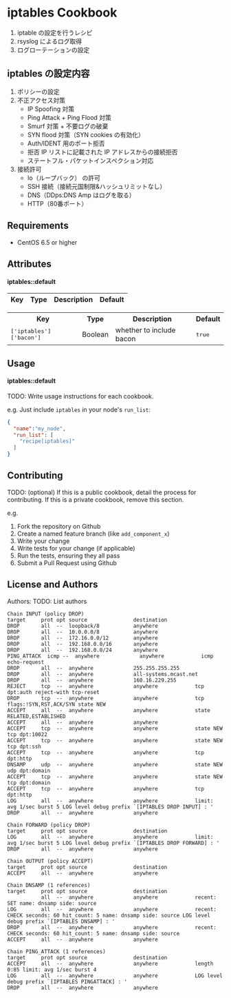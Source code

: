 # iptables Cookbook

1. iptable の設定を行うレシピ
2. rsyslog によるログ取得
3. ログローテーションの設定

## iptables の設定内容

1. ポリシーの設定
2. 不正アクセス対策
	* IP Spoofing 対策
	* Ping Attack + Ping Flood 対策
	* Smurf 対策 + 不要ログの破棄
	* SYN flood 対策（SYN cookies の有効化）
	* Auth/IDENT 用のポート拒否
	* 拒否 IP リストに記載された IP アドレスからの接続拒否
	* ステートフル・パケットインスペクション対応
3. 接続許可
	* lo（ループバック） の許可
	* SSH 接続（接続元国制限&ハッシュリミットなし）
	* DNS（DDps:DNS Amp はログを取る）
	* HTTP（80番ポート）


## Requirements

* CentOS 6.5 or higher

## Attributes

#### iptables::default

|Key|Type|Description|Default|
|:---|:---|:---|:---|

<table>
  <tr>
    <th>Key</th>
    <th>Type</th>
    <th>Description</th>
    <th>Default</th>
  </tr>
  <tr>
    <td><tt>['iptables']['bacon']</tt></td>
    <td>Boolean</td>
    <td>whether to include bacon</td>
    <td><tt>true</tt></td>
  </tr>
</table>

Usage
-----
#### iptables::default
TODO: Write usage instructions for each cookbook.

e.g.
Just include `iptables` in your node's `run_list`:

```json
{
  "name":"my_node",
  "run_list": [
    "recipe[iptables]"
  ]
}
```

Contributing
------------
TODO: (optional) If this is a public cookbook, detail the process for contributing. If this is a private cookbook, remove this section.

e.g.
1. Fork the repository on Github
2. Create a named feature branch (like `add_component_x`)
3. Write your change
4. Write tests for your change (if applicable)
5. Run the tests, ensuring they all pass
6. Submit a Pull Request using Github

License and Authors
-------------------
Authors: TODO: List authors


```
Chain INPUT (policy DROP)
target     prot opt source               destination         
DROP       all  --  loopback/8           anywhere            
DROP       all  --  10.0.0.0/8           anywhere            
DROP       all  --  172.16.0.0/12        anywhere            
DROP       all  --  192.168.0.0/16       anywhere            
DROP       all  --  192.168.0.0/24       anywhere            
PING_ATTACK  icmp --  anywhere             anywhere            icmp echo-request 
DROP       all  --  anywhere             255.255.255.255     
DROP       all  --  anywhere             all-systems.mcast.net 
DROP       all  --  anywhere             160.16.229.255      
REJECT     tcp  --  anywhere             anywhere            tcp dpt:auth reject-with tcp-reset 
DROP       tcp  --  anywhere             anywhere            tcp flags:!SYN,RST,ACK/SYN state NEW 
ACCEPT     all  --  anywhere             anywhere            state RELATED,ESTABLISHED 
ACCEPT     all  --  anywhere             anywhere            
ACCEPT     tcp  --  anywhere             anywhere            state NEW tcp dpt:10022 
ACCEPT     tcp  --  anywhere             anywhere            state NEW tcp dpt:ssh 
ACCEPT     tcp  --  anywhere             anywhere            tcp dpt:http 
DNSAMP     udp  --  anywhere             anywhere            state NEW udp dpt:domain 
ACCEPT     tcp  --  anywhere             anywhere            state NEW tcp dpt:domain 
ACCEPT     tcp  --  anywhere             anywhere            tcp dpt:http 
LOG        all  --  anywhere             anywhere            limit: avg 1/sec burst 5 LOG level debug prefix `[IPTABLES DROP INPUT] : ' 
DROP       all  --  anywhere             anywhere            

Chain FORWARD (policy DROP)
target     prot opt source               destination         
LOG        all  --  anywhere             anywhere            limit: avg 1/sec burst 5 LOG level debug prefix `[IPTABLES DROP FORWARD] : ' 
DROP       all  --  anywhere             anywhere            

Chain OUTPUT (policy ACCEPT)
target     prot opt source               destination         
ACCEPT     all  --  anywhere             anywhere            

Chain DNSAMP (1 references)
target     prot opt source               destination         
           all  --  anywhere             anywhere            recent: SET name: dnsamp side: source 
LOG        all  --  anywhere             anywhere            recent: CHECK seconds: 60 hit_count: 5 name: dnsamp side: source LOG level debug prefix `[IPTABLES DNSAMP] : ' 
DROP       all  --  anywhere             anywhere            recent: CHECK seconds: 60 hit_count: 5 name: dnsamp side: source 
ACCEPT     all  --  anywhere             anywhere            

Chain PING_ATTACK (1 references)
target     prot opt source               destination         
ACCEPT     all  --  anywhere             anywhere            length 0:85 limit: avg 1/sec burst 4 
LOG        all  --  anywhere             anywhere            LOG level debug prefix `[IPTABLES PINGATTACK] : ' 
DROP       all  --  anywhere             anywhere
```